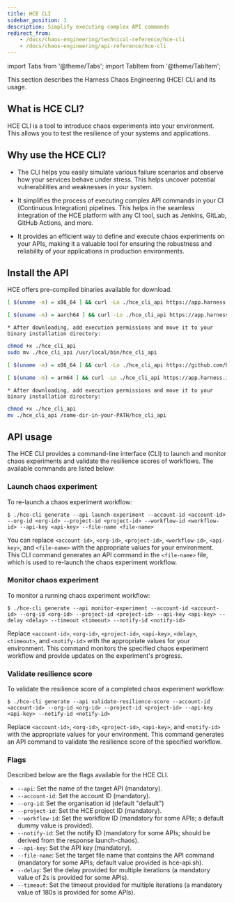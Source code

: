```yaml
---
title: HCE CLI
sidebar_position: 1
description: Simplify executing complex API commands
redirect_from:
	- /docs/chaos-engineering/technical-reference/hce-cli
    - /docs/chaos-engineering/api-reference/hce-cli
---
```

import Tabs from '@theme/Tabs';
import TabItem from '@theme/TabItem';

This section describes the Harness Chaos Engineering (HCE) CLI and its usage.

## What is HCE CLI?
HCE CLI is a tool to introduce chaos experiments into your environment. This allows you to test the resilience of your systems and applications.

## Why use the HCE CLI?
* The CLI helps you easily simulate various failure scenarios and observe how your services behave under stress. This helps uncover potential vulnerabilities and weaknesses in your system.

* It simplifies the process of executing complex API commands in your CI (Continuous Integration) pipelines. This helps in the seamless integration of the HCE platform with any CI tool, such as Jenkins, GitLab, GitHub Actions, and more.

* It provides an efficient way to define and execute chaos experiments on your APIs, making it a valuable tool for ensuring the robustness and reliability of your applications in production environments.

## Install the API

HCE offers pre-compiled binaries available for download.

<Tabs>
  <TabItem value="Linux">

<Tabs>
  <TabItem value="AMD64 / x86_64">

```bash
[ $(uname -m) = x86_64 ] && curl -Lo ./hce_cli_api https://app.harness.io/public/shared/tools/chaos/hce-cli/0.0.4/hce-cli-0.0.4-linux-amd64
```

</TabItem>

  <TabItem value="Arm64">

```bash
[ $(uname -m) = aarch64 ] && curl -Lo ./hce_cli_api https://app.harness.io/public/shared/tools/chaos/hce-cli/0.0.4/hce-cli-0.0.4-linux-arm64
```

	* After downloading, add execution permissions and move it to your binary installation directory:

```bash
chmod +x ./hce_cli_api
sudo mv ./hce_cli_api /usr/local/bin/hce_cli_api
```
</TabItem>

</Tabs>
</TabItem>

<TabItem value="MacOS">

<Tabs>
<TabItem value="Intel Macs">

```bash
[ $(uname -m) = x86_64 ] && curl -Lo ./hce_cli_api https://github.com/harness/onboard_hce_aws/releases/download/0.1.0/cli-darwin-amd64
```

</TabItem>

<TabItem value="M1 / ARM Macs">

```bash
[ $(uname -m) = arm64 ] && curl -Lo ./hce_cli_api https://app.harness.io/public/shared/tools/chaos/onboard_hce_aws/0.2.0/onboard_hce_cli-0.2.0-darwin-arm64
```

	* After downloading, add execution permissions and move it to your binary installation directory:

```bash
chmod +x ./hce_cli_api
mv ./hce_cli_api /some-dir-in-your-PATH/hce_cli_api
```

</TabItem>
</Tabs>

</TabItem>
</Tabs>


## API usage
The HCE CLI provides a command-line interface (CLI) to launch and monitor chaos experiments and validate the resilience scores of workflows. The available commands are listed below:

### Launch chaos experiment
To re-launch a chaos experiment workflow:

```
$ ./hce-cli generate --api launch-experiment --account-id <account-id> --org-id <org-id> --project-id <project-id> --workflow-id <workflow-id> --api-key <api-key> --file-name <file-name>
```

You can replace `<account-id>`, `<org-id>`, `<project-id>`, `<workflow-id>`, `<api-key>`, and `<file-name>` with the appropriate values for your environment. This CLI command generates an API command in the `<file-name>` file, which is used to re-launch the chaos experiment workflow.

### Monitor chaos experiment
To monitor a running chaos experiment workflow:

```
$ ./hce-cli generate --api monitor-experiment --account-id <account-id> --org-id <org-id> --project-id <project-id> --api-key <api-key> --delay <delay> --timeout <timeout> --notify-id <notify-id>
```

Replace `<account-id>`, `<org-id>`, `<project-id>`, `<api-key>`, `<delay>`, `<timeout>`, and `<notify-id>` with the appropriate values for your environment. This command monitors the specified chaos experiment workflow and provide updates on the experiment's progress.

### Validate resilience score
To validate the resilience score of a completed chaos experiment workflow:

```
$ ./hce-cli generate --api validate-resilience-score --account-id <account-id> --org-id <org-id> --project-id <project-id> --api-key <api-key> --notify-id <notify-id>
```

Replace `<account-id>`, `<org-id>`, `<project-id>`, `<api-key>`, and `<notify-id>` with the appropriate values for your environment. This command generates an API command to validate the resilience score of the specified workflow.

### Flags
Described below are the flags available for the HCE CLI.

* `--api`: Set the name of the target API (mandatory).
* `--account-id`: Set the account ID (mandatory).
* `--org-id`: Set the organisation id (default "default")
* `--project-id`: Set the HCE project ID (mandatory).
* `--workflow-id`: Set the workflow ID (mandatory for some APIs; a default dummy value is provided).
* `--notify-id`: Set the notify ID (mandatory for some APIs; should be derived from the response launch-chaos).
* `--api-key`: Set the API key (mandatory).
* `--file-name`: Set the target file name that contains the API command (mandatory for some APIs; default value provided is hce-api.sh).
* `--delay`: Set the delay provided for multiple iterations (a mandatory value of 2s is provided for some APIs).
* `--timeout`: Set the timeout provided for multiple iterations (a mandatory value of 180s is provided for some APIs).
